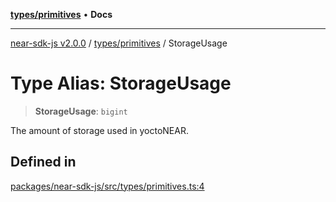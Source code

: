 [**types/primitives**](../README.md) • **Docs**

***

[near-sdk-js v2.0.0](../../../packages.md) / [types/primitives](../README.md) / StorageUsage

# Type Alias: StorageUsage

> **StorageUsage**: `bigint`

The amount of storage used in yoctoNEAR.

## Defined in

[packages/near-sdk-js/src/types/primitives.ts:4](https://github.com/dim-daskalov/near-sdk-js/blob/55110428626c8c36ebf4dd321736ce1171846720/packages/near-sdk-js/src/types/primitives.ts#L4)
